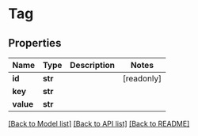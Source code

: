 # Tag


## Properties
Name | Type | Description | Notes
------------ | ------------- | ------------- | -------------
**id** | **str** |  | [readonly] 
**key** | **str** |  | 
**value** | **str** |  | 

[[Back to Model list]](../README.md#documentation-for-models) [[Back to API list]](../README.md#documentation-for-api-endpoints) [[Back to README]](../README.md)


